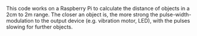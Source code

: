 This code works on a Raspberry Pi to calculate the distance of objects in a 2cm to 2m range. The closer an object is, the more strong the pulse-width-modulation to the output device (e.g. vibration motor, LED), with the pulses slowing for further objects.
